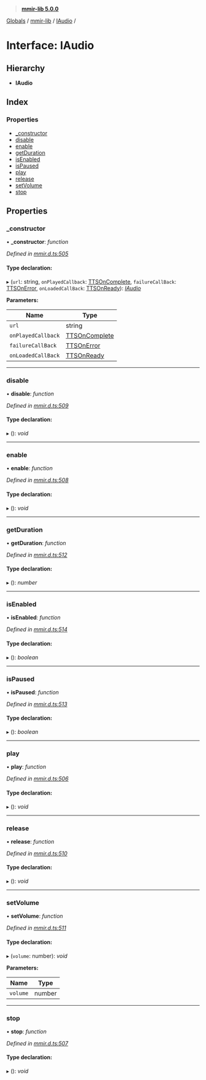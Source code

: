 > **[mmir-lib 5.0.0](../README.md)**

[Globals](../README.md) / [mmir-lib](../modules/mmir_lib.md) / [IAudio](mmir_lib.iaudio.md) /

# Interface: IAudio

## Hierarchy

* **IAudio**

## Index

### Properties

* [_constructor](mmir_lib.iaudio.md#_constructor)
* [disable](mmir_lib.iaudio.md#disable)
* [enable](mmir_lib.iaudio.md#enable)
* [getDuration](mmir_lib.iaudio.md#getduration)
* [isEnabled](mmir_lib.iaudio.md#isenabled)
* [isPaused](mmir_lib.iaudio.md#ispaused)
* [play](mmir_lib.iaudio.md#play)
* [release](mmir_lib.iaudio.md#release)
* [setVolume](mmir_lib.iaudio.md#setvolume)
* [stop](mmir_lib.iaudio.md#stop)

## Properties

###  _constructor

• **_constructor**: *function*

*Defined in [mmir.d.ts:505](../../mmir.d.ts#L505)*

#### Type declaration:

▸ (`url`: string, `onPlayedCallback`: [TTSOnComplete](../modules/mmir_lib.md#ttsoncomplete), `failureCallBack`: [TTSOnError](../modules/mmir_lib.md#ttsonerror), `onLoadedCallBack`: [TTSOnReady](../modules/mmir_lib.md#ttsonready)): *[IAudio](mmir_lib.iaudio.md)*

**Parameters:**

Name | Type |
------ | ------ |
`url` | string |
`onPlayedCallback` | [TTSOnComplete](../modules/mmir_lib.md#ttsoncomplete) |
`failureCallBack` | [TTSOnError](../modules/mmir_lib.md#ttsonerror) |
`onLoadedCallBack` | [TTSOnReady](../modules/mmir_lib.md#ttsonready) |

___

###  disable

• **disable**: *function*

*Defined in [mmir.d.ts:509](../../mmir.d.ts#L509)*

#### Type declaration:

▸ (): *void*

___

###  enable

• **enable**: *function*

*Defined in [mmir.d.ts:508](../../mmir.d.ts#L508)*

#### Type declaration:

▸ (): *void*

___

###  getDuration

• **getDuration**: *function*

*Defined in [mmir.d.ts:512](../../mmir.d.ts#L512)*

#### Type declaration:

▸ (): *number*

___

###  isEnabled

• **isEnabled**: *function*

*Defined in [mmir.d.ts:514](../../mmir.d.ts#L514)*

#### Type declaration:

▸ (): *boolean*

___

###  isPaused

• **isPaused**: *function*

*Defined in [mmir.d.ts:513](../../mmir.d.ts#L513)*

#### Type declaration:

▸ (): *boolean*

___

###  play

• **play**: *function*

*Defined in [mmir.d.ts:506](../../mmir.d.ts#L506)*

#### Type declaration:

▸ (): *void*

___

###  release

• **release**: *function*

*Defined in [mmir.d.ts:510](../../mmir.d.ts#L510)*

#### Type declaration:

▸ (): *void*

___

###  setVolume

• **setVolume**: *function*

*Defined in [mmir.d.ts:511](../../mmir.d.ts#L511)*

#### Type declaration:

▸ (`volume`: number): *void*

**Parameters:**

Name | Type |
------ | ------ |
`volume` | number |

___

###  stop

• **stop**: *function*

*Defined in [mmir.d.ts:507](../../mmir.d.ts#L507)*

#### Type declaration:

▸ (): *void*